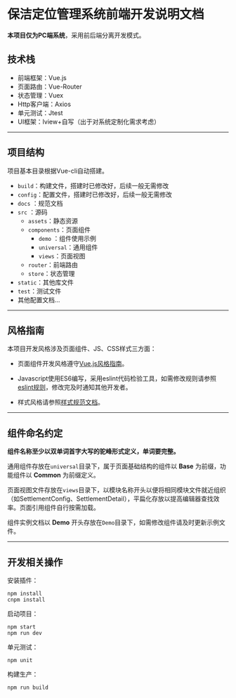 # 保洁定位管理系统前端开发说明文档
**本项目仅为PC端系统**，采用前后端分离开发模式。

## 技术栈
- 前端框架：Vue.js
- 页面路由：Vue-Router
- 状态管理：Vuex
- Http客户端：Axios
- 单元测试：Jtest
- UI框架：Iview+自写（出于对系统定制化需求考虑）

---

## 项目结构
项目基本目录根据Vue-cli自动搭建。

- `build`：构建文件，搭建时已修改好，后续一般无需修改
- `config`：配置文件，搭建时已修改好，后续一般无需修改
- `docs` ：规范文档
- `src` ：源码
  - `assets`：静态资源
  - `components`：页面组件
    - `demo` ：组件使用示例
    - `universal`：通用组件
    - `views`：页面视图
  - `router`：前端路由
  - `store`：状态管理
- `static`：其他库文件
- `test`：测试文件
- 其他配置文档...

---

## 风格指南
本项目开发风格涉及页面组件、JS、CSS样式三方面：

- 页面组件开发风格遵守[Vue.js风格指南](https://cn.vuejs.org/v2/style-guide/)。

- Javascript使用ES6编写，采用eslint代码检验工具，如需修改规则请参照[eslint规则](https://eslint.org/docs/rules/)，修改完及时通知其他开发者。

- 样式风格请参照[样式规范文档](样式规范文档.md)。

---

## 组件命名约定
**组件名称至少以双单词首字大写的驼峰形式定义，单词要完整。**

通用组件存放在`universal`目录下，属于页面基础结构的组件以 **Base** 为前缀，功能组件以 **Common** 为前缀定义。

页面视图文件存放在`views`目录下，以模块名称开头以便将相同模块文件就近组织（如SettlementConfig、SettlementDetail），平扁化存放以提高编辑器查找效率。页面引用组件自行按需加载。

组件实例文档以 **Demo** 开头存放在`Demo`目录下，如需修改组件请及时更新示例文件。

---

## 开发相关操作
安装插件：
```git
npm install
cnpm install
```
启动项目：
```git
npm start
npm run dev
```
单元测试：
```git
npm unit
```
构建生产：
```git
npm run build
```

